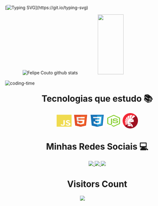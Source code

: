 [![Typing SVG](https://readme-typing-svg.herokuapp.com?font=Fira+Code&duration=3500&pause=500&color=F7F7F7&center=true&multiline=true&width=435&height=100&lines=Ol%C3%A1+Guys%2C+tudo+bom%3F;Me+chamo+Felipe+Couto.;Obrigado+por+acessar+no+meu+Github!)](https://git.io/typing-svg)
<div align="center">  
  <img width="49%" height="195px" src="https://github-readme-stats.vercel.app/api?username=fhecout&show_icons=true&count_private=true&hide_border=true&title_color=00bfbf&icon_color=00bfbf&text_color=c9d1d9&bg_color=0d1117" alt="Felipe Couto github stats" /> 
  <img width="41%" height="195px" src="https://github-readme-stats.vercel.app/api/top-langs/?username=fhecout&layout=compact&hide_border=true&title_color=00bfbf&text_color=00bfbf&bg_color=0d1117" />
</div>

<div  align="center"> 
  <div style="display: inline_block"><br>
    <img align="left" height="350" alt="coding-time" src="https://user-images.githubusercontent.com/103007640/219743582-1a7fc88d-3345-4b35-a80f-7395e68e20fa.gif">
    <h1 align="center">Tecnologias que estudo 📚</h1>
    <img align="center" height="40" width="50" alt="js-icon"  src="https://raw.githubusercontent.com/devicons/devicon/master/icons/javascript/javascript-plain.svg">
    <img align="center" height="40" width="50" alt="html-icon" src="https://raw.githubusercontent.com/devicons/devicon/master/icons/html5/html5-original.svg">
    <img align="center" height="40" width="50" alt="css-icon" src="https://raw.githubusercontent.com/devicons/devicon/master/icons/css3/css3-original.svg">
    <img align="center" height="40" width="50" alt="nodejs-icon" src="https://raw.githubusercontent.com/devicons/devicon/master/icons/nodejs/nodejs-original.svg">
    <img align="center" height="50" width="50" alt="delphi-icon" src="5968252.png">
   </div>
   <h1 align="center">Minhas Redes Sociais 💻</h1>
    <a href = "mailto: feliperafaeldocouto@hotmail.com">
      <img width="50" src="https://user-images.githubusercontent.com/103007640/219753188-893b77ee-47d3-4cf3-a4b8-79f2619f0a6c.svg">
    </a>
    <a href = "https://www.linkedin.com/in/felipe-couto-93a86a254/">
      <img width="40" src="https://user-images.githubusercontent.com/103007640/219753028-d915fbb2-3064-439e-b8bf-2eadbb51d7e5.svg">
    </a>
    <a href = "https://www.instagram.com/fhecout/">
      <img width="40" src="https://user-images.githubusercontent.com/103007640/219753461-c46cf8f2-16f2-4138-8f64-7580f098b2ef.png">
    </a>
    <br><h1 align="centre"><b>Visitors Count</br></h1>  
    <p align="center"><img align="center" src="https://profile-counter.glitch.me/{fhecout}/count.svg" /></p>
  

</div>
